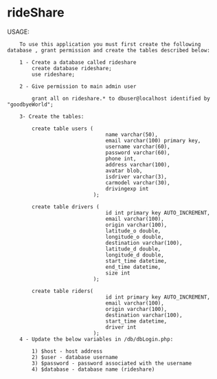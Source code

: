 # rideShare

USAGE:

        To use this application you must first create the following database , grant permission and create the tables described below:
        
        1 - Create a database called rideshare
            create database rideshare; 
            use rideshare;
        
        2 - Give permission to main admin user
            
            grant all on rideshare.* to dbuser@localhost identified by "goodbyeWorld";
        
        3- Create the tables:
            
            create table users (
                                    name varchar(50),
                                    email varchar(100) primary key,
                                    username varchar(60),
                                    password varchar(60),
                                    phone int,
                                    address varchar(100),
                                    avatar blob,
                                    isdriver varchar(3),
                                    carmodel varchar(30),
                                    drivingexp int
                                );
            
            create table drivers (
                                    id int primary key AUTO_INCREMENT,
                                    email varchar(100),
                                    origin varchar(100),
                                    latitude_o double,
                                    longitude_o double,
                                    destination varchar(100),
                                    latitude_d double,
                                    longitude_d double,
                                    start_time datetime,
                                    end_time datetime,
                                    size int
                                );
                                    
            create table riders(
                                    id int primary key AUTO_INCREMENT,
                                    email varchar(100),
                                    origin varchar(100),
                                    destination varchar(100),
                                    start_time datetime,
                                    driver int
                                );
        4 - Update the below variables in /db/dbLogin.php:

            1) $host - host address
            2) $user - database username
            3) $password - password associated with the username
            4) $database - database name (rideshare)


